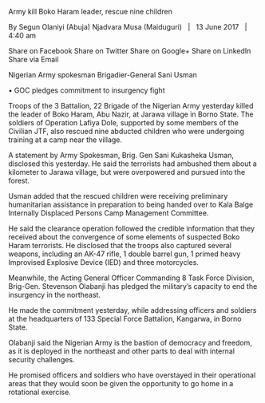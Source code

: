 Army kill Boko Haram leader, rescue nine children

By Segun Olaniyi (Abuja) Njadvara Musa (Maiduguri)   |   13 June 2017   |   4:40 am

Share on Facebook Share on Twitter Share on Google+ Share on LinkedIn Share via Email

Nigerian Army spokesman Brigadier-General Sani Usman

• GOC pledges commitment to insurgency fight

Troops of the 3 Battalion, 22 Brigade of the Nigerian Army yesterday killed the leader of Boko Haram, Abu Nazir, at Jarawa village in Borno State. The soldiers of Operation Lafiya Dole, supported by some members of the Civilian JTF, also rescued nine abducted children who were undergoing training at a camp near the village.

A statement by Army Spokesman, Brig. Gen Sani Kukasheka Usman, disclosed this yesterday. He said the terrorists had ambushed them about a kilometer to Jarawa village, but were overpowered and pursued into the forest.

Usman added that the rescued children were receiving preliminary humanitarian assistance in preparation to being handed over to Kala Balge Internally Displaced Persons Camp Management Committee.

He said the clearance operation followed the credible information that they received about the convergence of some elements of suspected Boko Haram terrorists. He disclosed that the troops also captured several weapons, including an AK-47 rifle, 1 double barrel gun, 1 primed heavy Improvised Explosive Device (IED) and three motorcycles.

Meanwhile, the Acting General Officer Commanding 8 Task Force Division, Brig-Gen. Stevenson Olabanji has pledged the military’s capacity to end the insurgency in the northeast.

He made the commitment yesterday, while addressing officers and soldiers at the headquarters of 133 Special Force Battalion, Kangarwa, in Borno State.

Olabanji said the Nigerian Army is the bastion of democracy and freedom, as it is deployed in the northeast and other parts to deal with internal security challenges.

He promised officers and soldiers who have overstayed in their operational areas that they would soon be given the opportunity to go home in a rotational exercise.
